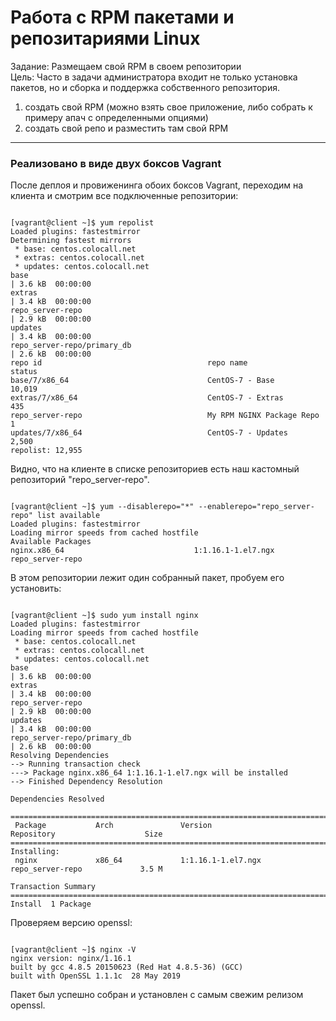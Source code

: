# Работа с RPM пакетами и репозитариями Linux

Задание: 
Размещаем свой RPM в своем репозитории  
Цель: Часто в задачи администратора входит не только установка пакетов, но и сборка и поддержка собственного репозитория.
1) создать свой RPM (можно взять свое приложение, либо собрать к примеру апач с определенными опциями) 
2) создать свой репо и разместить там свой RPM 
---

### Реализовано в виде двух боксов Vagrant 

После деплоя и провиженинга обоих боксов Vagrant, переходим на клиента и смотрим все подключенные репозитории:  

```console

[vagrant@client ~]$ yum repolist
Loaded plugins: fastestmirror
Determining fastest mirrors
 * base: centos.colocall.net
 * extras: centos.colocall.net
 * updates: centos.colocall.net
base                                                                             | 3.6 kB  00:00:00     
extras                                                                           | 3.4 kB  00:00:00     
repo_server-repo                                                                 | 2.9 kB  00:00:00     
updates                                                                          | 3.4 kB  00:00:00     
repo_server-repo/primary_db                                                      | 2.6 kB  00:00:00     
repo id                                     repo name                                             status
base/7/x86_64                               CentOS-7 - Base                                       10,019
extras/7/x86_64                             CentOS-7 - Extras                                        435
repo_server-repo                            My RPM NGINX Package Repo                                  1
updates/7/x86_64                            CentOS-7 - Updates                                     2,500
repolist: 12,955

```

Видно, что на клиенте в списке репозиториев есть наш кастомный репозиторий "repo_server-repo". 

```console

[vagrant@client ~]$ yum --disablerepo="*" --enablerepo="repo_server-repo" list available
Loaded plugins: fastestmirror
Loading mirror speeds from cached hostfile
Available Packages
nginx.x86_64                             1:1.16.1-1.el7.ngx                             repo_server-repo

```

В этом репозитории лежит один собранный пакет, пробуем его установить: 

```console

[vagrant@client ~]$ sudo yum install nginx
Loaded plugins: fastestmirror
Loading mirror speeds from cached hostfile
 * base: centos.colocall.net
 * extras: centos.colocall.net
 * updates: centos.colocall.net
base                                                                             | 3.6 kB  00:00:00     
extras                                                                           | 3.4 kB  00:00:00     
repo_server-repo                                                                 | 2.9 kB  00:00:00     
updates                                                                          | 3.4 kB  00:00:00     
repo_server-repo/primary_db                                                      | 2.6 kB  00:00:00     
Resolving Dependencies
--> Running transaction check
---> Package nginx.x86_64 1:1.16.1-1.el7.ngx will be installed
--> Finished Dependency Resolution

Dependencies Resolved

========================================================================================================
 Package           Arch               Version                        Repository                    Size
========================================================================================================
Installing:
 nginx             x86_64             1:1.16.1-1.el7.ngx             repo_server-repo             3.5 M

Transaction Summary
========================================================================================================
Install  1 Package

```

Проверяем версию openssl: 

```console

[vagrant@client ~]$ nginx -V
nginx version: nginx/1.16.1
built by gcc 4.8.5 20150623 (Red Hat 4.8.5-36) (GCC) 
built with OpenSSL 1.1.1c  28 May 2019

```
Пакет был успешно собран и установлен с самым свежим релизом openssl. 




